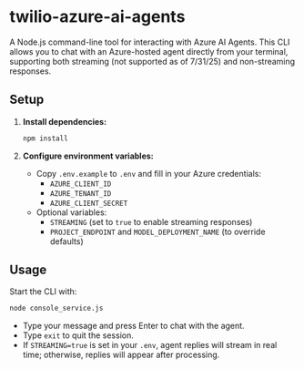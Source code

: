 # twilio-azure-ai-agents

A Node.js command-line tool for interacting with Azure AI Agents. This CLI allows you to chat with an Azure-hosted agent directly from your terminal, supporting both streaming (not supported as of 7/31/25) and non-streaming responses.

## Setup

1. **Install dependencies:**
   ```sh
   npm install
   ```

2. **Configure environment variables:**
   - Copy `.env.example` to `.env` and fill in your Azure credentials:
     - `AZURE_CLIENT_ID`
     - `AZURE_TENANT_ID`
     - `AZURE_CLIENT_SECRET`
   - Optional variables:
     - `STREAMING` (set to `true` to enable streaming responses)
     - `PROJECT_ENDPOINT` and `MODEL_DEPLOYMENT_NAME` (to override defaults)

## Usage

Start the CLI with:

```sh
node console_service.js
```

- Type your message and press Enter to chat with the agent.
- Type `exit` to quit the session.
- If `STREAMING=true` is set in your `.env`, agent replies will stream in real time; otherwise, replies will appear after processing.
